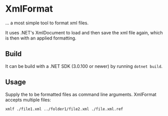 # XmlFormat

… a most simple tool to format xml files.

It uses .NET's XmlDocument to load and then save the xml file again, which is then with an applied formatting.

## Build

It can be build with a .NET SDK (3.0.100 or newer) by running `dotnet build`.

## Usage

Supply the to be formatted files as command line arguments. XmlFormat accepts multiple files:

```bash
xmlf ./file1.xml ../folder1/file2.xml ./file.xml.ref
```
